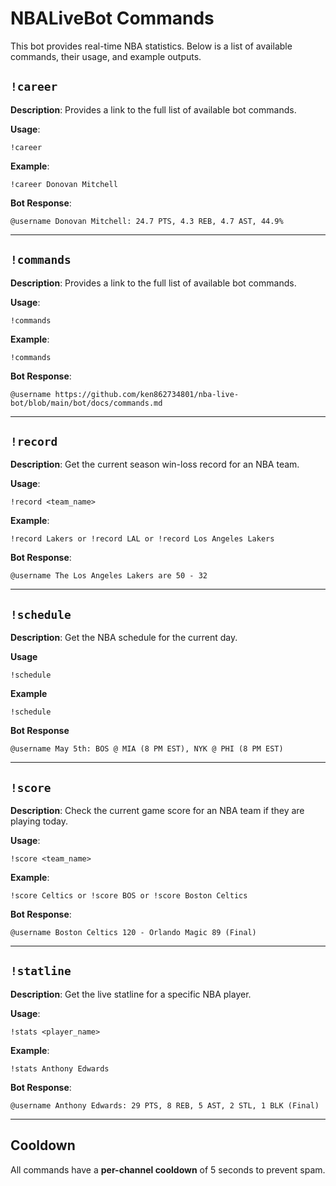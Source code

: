 # NBALiveBot Commands

This bot provides real-time NBA statistics. Below is a list of available commands, their usage, and example outputs.

## `!career`

**Description**: Provides a link to the full list of available bot commands.

**Usage**:
```
!career
```

**Example**:
```
!career Donovan Mitchell
```

**Bot Response**:
```
@username Donovan Mitchell: 24.7 PTS, 4.3 REB, 4.7 AST, 44.9%
```

---

## `!commands`

**Description**: Provides a link to the full list of available bot commands.

**Usage**:
```
!commands
```

**Example**:
```
!commands
```

**Bot Response**:
```
@username https://github.com/ken862734801/nba-live-bot/blob/main/bot/docs/commands.md
```

---

## `!record`

**Description**: Get the current season win-loss record for an NBA team.

**Usage**:
```
!record <team_name>
```

**Example**:
```
!record Lakers or !record LAL or !record Los Angeles Lakers
```

**Bot Response**:
```
@username The Los Angeles Lakers are 50 - 32
```

---

## `!schedule`

**Description**: Get the NBA schedule for the current day.

**Usage**
```
!schedule
```

**Example**
```
!schedule
```

**Bot Response**
```
@username May 5th: BOS @ MIA (8 PM EST), NYK @ PHI (8 PM EST)
```

---

## `!score`

**Description**: Check the current game score for an NBA team if they are playing today.

**Usage**:
```
!score <team_name>
```

**Example**:
```
!score Celtics or !score BOS or !score Boston Celtics
```

**Bot Response**:
```
@username Boston Celtics 120 - Orlando Magic 89 (Final)
```

---

## `!statline`

**Description**: Get the live statline for a specific NBA player.

**Usage**:
```
!stats <player_name>
```

**Example**:
```
!stats Anthony Edwards
```

**Bot Response**:
```
@username Anthony Edwards: 29 PTS, 8 REB, 5 AST, 2 STL, 1 BLK (Final)
```

---

## Cooldown

All commands have a **per-channel cooldown** of 5 seconds to prevent spam.

